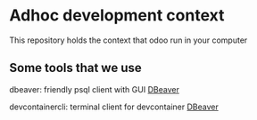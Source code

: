 # Adhoc development context

This repository holds the context that odoo run in your computer

## Some tools that we use

dbeaver: friendly psql client with GUI [DBeaver](doc/dbeaver.md "Universal Database Tool")

devcontainercli: terminal client for devcontainer  [DBeaver](doc/devcontainercli.md "Dev Container Cli")
